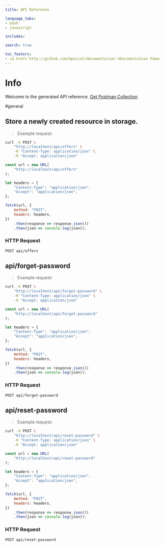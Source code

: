 ```yaml
---
title: API Reference

language_tabs:
- bash
- javascript

includes:

search: true

toc_footers:
- <a href='http://github.com/mpociot/documentarian'>Documentation Powered by Documentarian</a>
---
```

<!-- START_INFO -->
# Info

Welcome to the generated API reference.
[Get Postman Collection](http://localhost/docs/collection.json)

<!-- END_INFO -->

#general


<!-- START_a45eaa0bc07a2833fc15fdfb8cd32142 -->
## Store a newly created resource in storage.

> Example request:

```bash
curl -X POST \
    "http://localhost/api/offers" \
    -H "Content-Type: application/json" \
    -H "Accept: application/json"
```

```javascript
const url = new URL(
    "http://localhost/api/offers"
);

let headers = {
    "Content-Type": "application/json",
    "Accept": "application/json",
};

fetch(url, {
    method: "POST",
    headers: headers,
})
    .then(response => response.json())
    .then(json => console.log(json));
```



### HTTP Request
`POST api/offers`


<!-- END_a45eaa0bc07a2833fc15fdfb8cd32142 -->

<!-- START_737ccfb685073c55ab973d56082898ff -->
## api/forget-password
> Example request:

```bash
curl -X POST \
    "http://localhost/api/forget-password" \
    -H "Content-Type: application/json" \
    -H "Accept: application/json"
```

```javascript
const url = new URL(
    "http://localhost/api/forget-password"
);

let headers = {
    "Content-Type": "application/json",
    "Accept": "application/json",
};

fetch(url, {
    method: "POST",
    headers: headers,
})
    .then(response => response.json())
    .then(json => console.log(json));
```



### HTTP Request
`POST api/forget-password`


<!-- END_737ccfb685073c55ab973d56082898ff -->

<!-- START_6d3061d375666b8cf6babe163b36f250 -->
## api/reset-password
> Example request:

```bash
curl -X POST \
    "http://localhost/api/reset-password" \
    -H "Content-Type: application/json" \
    -H "Accept: application/json"
```

```javascript
const url = new URL(
    "http://localhost/api/reset-password"
);

let headers = {
    "Content-Type": "application/json",
    "Accept": "application/json",
};

fetch(url, {
    method: "POST",
    headers: headers,
})
    .then(response => response.json())
    .then(json => console.log(json));
```



### HTTP Request
`POST api/reset-password`


<!-- END_6d3061d375666b8cf6babe163b36f250 -->


